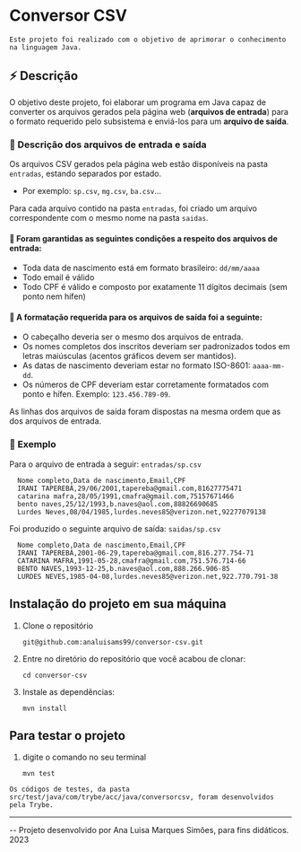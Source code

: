 # Conversor CSV

    Este projeto foi realizado com o objetivo de aprimorar o conhecimento na linguagem Java.

## :zap: Descrição
   O objetivo deste projeto, foi elaborar um programa em Java capaz de converter os arquivos gerados pela página web (**arquivos de entrada**) para o formato requerido pelo subsistema e enviá-los para um **arquivo de saída**.

### :pushpin: Descrição dos arquivos de entrada e saída
   Os arquivos CSV gerados pela página web estão disponíveis na pasta `entradas`, estando separados por estado. 
   
   - Por exemplo: `sp.csv`, `mg.csv`, `ba.csv`...
   
   Para cada arquivo contido na pasta `entradas`, foi criado um arquivo correspondente com o mesmo nome na pasta `saidas`.
   
#### :stop_sign:	Foram garantidas as seguintes condições a respeito dos arquivos de **entrada**:
  - Toda data de nascimento está em formato brasileiro: `dd/mm/aaaa`
  - Todo email é válido
  - Todo CPF é válido e composto por exatamente 11 dígitos decimais (sem ponto nem hífen)

#### :stop_sign:	A formatação requerida para os arquivos de saída foi a seguinte:
  - O cabeçalho deveria ser o mesmo dos arquivos de entrada.
  - Os nomes completos dos inscritos deveriam ser padronizados todos em letras maiúsculas (acentos gráficos devem ser mantidos).
  - As datas de nascimento deveriam estar no formato ISO-8601: `aaaa-mm-dd`.
  - Os números de CPF deveriam estar corretamente formatados com ponto e hífen. Exemplo: `123.456.789-09`.

  As linhas dos arquivos de saída foram dispostas na mesma ordem que as dos arquivos de entrada.


### :balloon:	Exemplo
  Para o arquivo de entrada a seguir: `entradas/sp.csv`
  ```
    Nome completo,Data de nascimento,Email,CPF
    IRANI TAPEREBÁ,29/06/2001,tapereba@gmail.com,81627775471
    catarina mafra,28/05/1991,cmafra@gmail.com,75157671466
    bento naves,25/12/1993,b.naves@aol.com,88826690685
    Lurdes Neves,08/04/1985,lurdes.neves85@verizon.net,92277079138
  ```

  Foi produzido o seguinte arquivo de saída: `saidas/sp.csv`
  ```
    Nome completo,Data de nascimento,Email,CPF
    IRANI TAPEREBÁ,2001-06-29,tapereba@gmail.com,816.277.754-71
    CATARINA MAFRA,1991-05-28,cmafra@gmail.com,751.576.714-66
    BENTO NAVES,1993-12-25,b.naves@aol.com,888.266.906-85
    LURDES NEVES,1985-04-08,lurdes.neves85@verizon.net,922.770.791-38
  ```






## Instalação do projeto em sua máquina
  1. Clone o repositório
   
     `git@github.com:analuisams99/conversor-csv.git`
    
  2. Entre no diretório do repositório que você acabou de clonar:
  
     `cd conversor-csv`

  3. Instale as dependências:
    
     `mvn install`

## Para testar o projeto
  1. digite o comando no seu terminal
      
      `mvn test`
      
    Os códigos de testes, da pasta src/test/java/com/trybe/acc/java/conversorcsv, foram desenvolvidos pela Trybe.
    
---

-- Projeto desenvolvido por Ana Luisa Marques Simões, para fins didáticos. 2023
